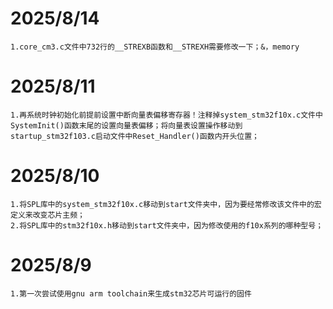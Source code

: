# 2025/8/14
    1.core_cm3.c文件中732行的__STREXB函数和__STREXH需要修改一下；&，memory
    
# 2025/8/11
    1.再系统时钟初始化前提前设置中断向量表偏移寄存器！注释掉system_stm32f10x.c文件中SystemInit()函数末尾的设置向量表偏移；将向量表设置操作移动到startup_stm32f103.c启动文件中Reset_Handler()函数内开头位置；

# 2025/8/10
    1.将SPL库中的system_stm32f10x.c移动到start文件夹中，因为要经常修改该文件中的宏定义来改变芯片主频；
    2.将SPL库中的stm32f10x.h移动到start文件夹中，因为修改使用的f10x系列的哪种型号；

# 2025/8/9
    1.第一次尝试使用gnu arm toolchain来生成stm32芯片可运行的固件